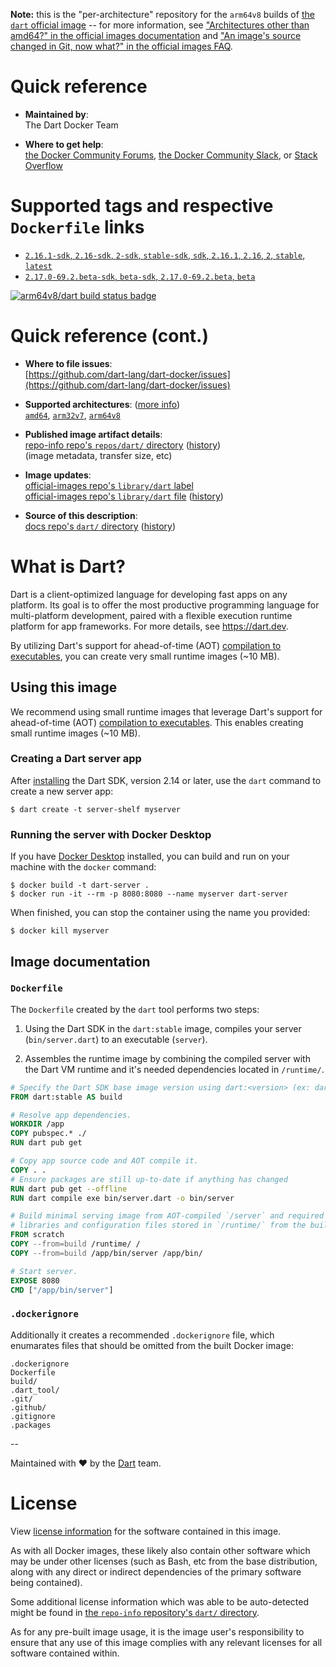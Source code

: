 <!--

********************************************************************************

WARNING:

    DO NOT EDIT "dart/README.md"

    IT IS AUTO-GENERATED

    (from the other files in "dart/" combined with a set of templates)

********************************************************************************

-->

**Note:** this is the "per-architecture" repository for the `arm64v8` builds of [the `dart` official image](https://hub.docker.com/_/dart) -- for more information, see ["Architectures other than amd64?" in the official images documentation](https://github.com/docker-library/official-images#architectures-other-than-amd64) and ["An image's source changed in Git, now what?" in the official images FAQ](https://github.com/docker-library/faq#an-images-source-changed-in-git-now-what).

# Quick reference

-	**Maintained by**:  
	The Dart Docker Team

-	**Where to get help**:  
	[the Docker Community Forums](https://forums.docker.com/), [the Docker Community Slack](https://dockr.ly/slack), or [Stack Overflow](https://stackoverflow.com/search?tab=newest&q=docker)

# Supported tags and respective `Dockerfile` links

-	[`2.16.1-sdk`, `2.16-sdk`, `2-sdk`, `stable-sdk`, `sdk`, `2.16.1`, `2.16`, `2`, `stable`, `latest`](https://github.com/dart-lang/dart-docker/blob/18d58b09b4cec74be929ce5bc53ce6515415c88a/stable/bullseye/Dockerfile)
-	[`2.17.0-69.2.beta-sdk`, `beta-sdk`, `2.17.0-69.2.beta`, `beta`](https://github.com/dart-lang/dart-docker/blob/18d58b09b4cec74be929ce5bc53ce6515415c88a/beta/bullseye/Dockerfile)

[![arm64v8/dart build status badge](https://img.shields.io/jenkins/s/https/doi-janky.infosiftr.net/job/multiarch/job/arm64v8/job/dart.svg?label=arm64v8/dart%20%20build%20job)](https://doi-janky.infosiftr.net/job/multiarch/job/arm64v8/job/dart/)

# Quick reference (cont.)

-	**Where to file issues**:  
	[https://github.com/dart-lang/dart-docker/issues](https://github.com/dart-lang/dart-docker/issues)

-	**Supported architectures**: ([more info](https://github.com/docker-library/official-images#architectures-other-than-amd64))  
	[`amd64`](https://hub.docker.com/r/amd64/dart/), [`arm32v7`](https://hub.docker.com/r/arm32v7/dart/), [`arm64v8`](https://hub.docker.com/r/arm64v8/dart/)

-	**Published image artifact details**:  
	[repo-info repo's `repos/dart/` directory](https://github.com/docker-library/repo-info/blob/master/repos/dart) ([history](https://github.com/docker-library/repo-info/commits/master/repos/dart))  
	(image metadata, transfer size, etc)

-	**Image updates**:  
	[official-images repo's `library/dart` label](https://github.com/docker-library/official-images/issues?q=label%3Alibrary%2Fdart)  
	[official-images repo's `library/dart` file](https://github.com/docker-library/official-images/blob/master/library/dart) ([history](https://github.com/docker-library/official-images/commits/master/library/dart))

-	**Source of this description**:  
	[docs repo's `dart/` directory](https://github.com/docker-library/docs/tree/master/dart) ([history](https://github.com/docker-library/docs/commits/master/dart))

# What is Dart?

Dart is a client-optimized language for developing fast apps on any platform. Its goal is to offer the most productive programming language for multi-platform development, paired with a flexible execution runtime platform for app frameworks. For more details, see https://dart.dev.

By utilizing Dart's support for ahead-of-time (AOT) [compilation to executables](https://dart.dev/tools/dart-compile#exe), you can create very small runtime images (~10 MB).

## Using this image

We recommend using small runtime images that leverage Dart's support for ahead-of-time (AOT) [compilation to executables](https://dart.dev/tools/dart-compile#exe). This enables creating small runtime images (~10 MB).

### Creating a Dart server app

After [installing](https://dart.dev/get-dart) the Dart SDK, version 2.14 or later, use the `dart` command to create a new server app:

```shell
$ dart create -t server-shelf myserver
```

### Running the server with Docker Desktop

If you have [Docker Desktop](https://www.docker.com/get-started) installed, you can build and run on your machine with the `docker` command:

```shell
$ docker build -t dart-server .
$ docker run -it --rm -p 8080:8080 --name myserver dart-server
```

When finished, you can stop the container using the name you provided:

```shell
$ docker kill myserver
```

## Image documentation

### `Dockerfile`

The `Dockerfile` created by the `dart` tool performs two steps:

1.	Using the Dart SDK in the `dart:stable` image, compiles your server (`bin/server.dart`) to an executable (`server`).

2.	Assembles the runtime image by combining the compiled server with the Dart VM runtime and it's needed dependencies located in `/runtime/`.

```Dockerfile
# Specify the Dart SDK base image version using dart:<version> (ex: dart:2.12)
FROM dart:stable AS build

# Resolve app dependencies.
WORKDIR /app
COPY pubspec.* ./
RUN dart pub get

# Copy app source code and AOT compile it.
COPY . .
# Ensure packages are still up-to-date if anything has changed
RUN dart pub get --offline
RUN dart compile exe bin/server.dart -o bin/server

# Build minimal serving image from AOT-compiled `/server` and required system
# libraries and configuration files stored in `/runtime/` from the build stage.
FROM scratch
COPY --from=build /runtime/ /
COPY --from=build /app/bin/server /app/bin/

# Start server.
EXPOSE 8080
CMD ["/app/bin/server"]
```

### `.dockerignore`

Additionally it creates a recommended `.dockerignore` file, which enumarates files that should be omitted from the built Docker image:

```text
.dockerignore
Dockerfile
build/
.dart_tool/
.git/
.github/
.gitignore
.packages
```

--

Maintained with ❤️ by the [Dart](https://dart.dev) team.

# License

View [license information](https://github.com/dart-lang/sdk/blob/master/LICENSE) for the software contained in this image.

As with all Docker images, these likely also contain other software which may be under other licenses (such as Bash, etc from the base distribution, along with any direct or indirect dependencies of the primary software being contained).

Some additional license information which was able to be auto-detected might be found in [the `repo-info` repository's `dart/` directory](https://github.com/docker-library/repo-info/tree/master/repos/dart).

As for any pre-built image usage, it is the image user's responsibility to ensure that any use of this image complies with any relevant licenses for all software contained within.
